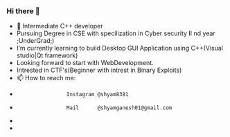### Hi there 👋
- 🔭 Intermediate C++ developer
- Pursuing Degree in CSE with specilization in Cyber security II nd year ;UnderGrad;)
- I’m currently learning to build Desktop GUI Application using C++(Visual studio|Qt framework)
- Looking forward to start with WebDevelopment.
- Intrested in CTF's(Beginner with intrest in Binary Exploits)
- 📫 How to reach me: 
-                     Instagram @shyam8381
-                     Mail      @shyamganesh01@gmail.com
- 
- 

